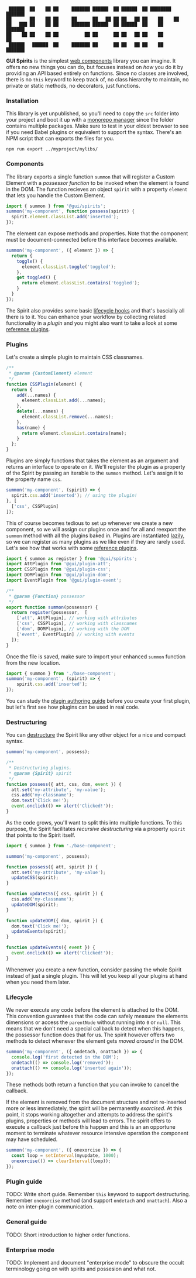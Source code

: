 ```console
 ██████  ██    ██ ██     ███████ ██████  ██ ██████  ██ ████████ ███████ 
██       ██    ██ ██     ██      ██   ██ ██ ██   ██ ██    ██    ██      
██   ███ ██    ██ ██     ███████ ██████  ██ ██████  ██    ██    ███████ 
██    ██ ██    ██ ██          ██ ██      ██ ██   ██ ██    ██         ██ 
 ██████   ██████  ██     ███████ ██      ██ ██   ██ ██    ██    ███████ 
```                                                                     
                                                                        
**GUI Spirits** is the simplest [web components](https://developer.mozilla.org/en-US/docs/Web/Web_Components) library you can imagine. It offers no new things you can do, but focuses instead on *how* you do it by providing an API based entirely on functions. Since no classes are involved, there is no `this` keyword to keep track of, no class hierarchy to maintain, no private or static methods, no decorators, just functions.

### Installation
This library is yet unpublished, so you'll need to copy the `src` folder into your project and boot it up with a [monorepo manager](https://blog.bitsrc.io/11-tools-to-build-a-monorepo-in-2021-7ce904821cc2) since the folder contains multiple packages. Make sure to test in your oldest browser to see if you need Babel plugins or equivalent to support the syntax. There's an NPM script that can exports the files for you.

```console
npm run export ../myproject/mylibs/
```

### Components
The library exports a single function `summon` that will register a Custom Element with a *possessor function* to be invoked when the element is found in the DOM. The function recieves an object `spirit` with a property `element` that lets you handle the Custom Element.


```js
import { summon } from '@gui/spirits';
summon('my-component', function possess(spirit) {
  spirit.element.classList.add('inserted');
});
```

The element can expose methods and properties. Note that the component must be document-connected before this interface becomes available.


```js
summon('my-component', ({ element }) => {
  return {
    toggle() {
      element.classList.toggle('toggled');
    },
    get toggled() {
      return element.classList.contains('toggled');
    }
  }
});
```

The Spirit also provides some basic [lifecycle hooks](#lifecycle) and that's bascially all there is to it. You can enhance your workflow by collecting related functionality in a *plugin* and you might also want to take a look at some [reference plugins](wiki).

### Plugins

Let's create a simple plugin to maintain CSS classnames. 

```js
/**
 * @param {CustomElement} element
 */
function CSSPlugin(element) {
  return {
    add(...names) {
      element.classList.add(...names);
    },
    delete(...names) {
      element.classList.remove(...names);
    },
    has(name) {
      return element.classList.contains(name);
    }
  };
}
```

Plugins are simply functions that takes the element as an argument and returns an interface to operate on it. We'll register the plugin as a property of the Spirit by passing an iterable to the `summon` method. Let's assign it to the property name `css`.


```js
summon('my-component', (spirit) => {
  spirit.css.add('inserted'); // using the plugin!
}, [
  ['css', CSSPlugin]
]);
```

This of course becomes tedious to set up whenever we create a new component, so we will assign our plugins once and for all and reexport the `summon` method with all the plugins baked in. Plugins are instantiated [lazily](https://en.wikipedia.org/wiki/Lazy_initialization), so we can register as many plugins as we like even if they are rarely used. Let's see how that works with some [reference plugins](wiki).


```js
import { summon as register } from '@gui/spirits';
import AttPlugin from '@gui/plugin-att';
import CSSPlugin from '@gui/plugin-css';
import DOMPlugin from '@gui/plugin-dom';
import EventPlugin from '@gui/plugin-event';

/**
 * @param {Function} possessor
 */
export function summon(possessor) {
  return register(possessor,  [
    ['att', AttPlugin], // working with attributes
    ['css', CSSPlugin], // working with classnames
    ['dom', DOMPlugin], // working with the DOM
    ['event', EventPlugin] // working with events
  ]);
}
```

Once the file is saved, make sure to import your enhanced `summon` function from the new location.

```js
import { summon } from './base-component';
summon('my-component', (spirit) => {
    spirit.css.add('inserted');
});
```

You can study the [plugin authoring guide](LINK!) before you create your first plugin, but let's first see how plugins can be used in real code.


### Destructuring

You can [destructure](https://www.javascripttutorial.net/es6/javascript-object-destructuring/) the Spirit like any other object for a nice and compact syntax.

```js
summon('my-component', possess);

/**
 * Destructuring plugins.
 * @param {Spirit} spirit
 */
function possess({ att, css, dom, event }) {
  att.set('my-attribute', 'my-value');
  css.add('my-classname');
  dom.text('Click me!');
  event.onclick(() => alert('Clicked!'));
}
```

As the code grows, you'll want to split this into multiple functions. To this purpose, the Spirit facilitates *recursive destructuring* via a property `spirit` that points to the Spirit itself. 

```js
import { summon } from './base-component';

summon('my-component', possess);

function possess({ att, spirit }) {
  att.set('my-attribute', 'my-value');
  updateCSS(spirit);
}

function updateCSS({ css, spirit }) {
  css.add('my-classname');
  updateDOM(spirit);
}

function updateDOM({ dom, spirit }) {
  dom.text('Click me!');
  updateEvents(spirit);
}

function updateEvents({ event }) {
  event.onclick(() => alert('Clicked!'));
}

```

Whenenver you create a new function, consider passing the whole Spirit instead of just a single plugin. This will let you keep all your plugins at hand when you need them later.


### Lifecycle
 
We never execute any code before the element is attached to the DOM. This convention guarantees that the code can safely measure the elements dimensions or access the `parentNode` without running into `0` or `null`. This means that we don't need a special callback to detect when this happens, the possessor function does that for us. The spirit however offers two methods to detect whenever the element gets *moved around* in the DOM.


```js
summon('my-component', ({ ondetach, onattach }) => {
  console.log('first detected in the DOM');
  ondetach(() => console.log('removed'));
  onattach(() => console.log('inserted again'));
});
```

These methods both return a function that you can invoke to cancel the callback.

If the element is removed from the document structure and not re-inserted more or less immediately, the spirit will be permanently *exorcised*. At this point, it stops working altogether and attempts to address the spirit's plugins, properties or methods will lead to errors. The spirit offers to execute a callback just before this happen and this is an an opportune moment to terminate whatever resource intensive operation the component may have scheduled.


```js
summon('my-component', ({ onexorcise }) => {
  const loop = setInterval(myupdate, 1000);
  onexorcise(() => clearInterval(loop));
});
```

### Plugin guide
TODO: Write short guide. Remember `this` keyword to support destructuring. Remember `onexorcise` method (and support `ondetach` and `onattach`). Also a note on inter-plugin communication.

### General guide
TODO: Short introduction to higher order functions.

### Enterprise mode
TODO: Implement and document "enterprise mode" to obscure the occult terminology going on with spirits and possesion and what not.